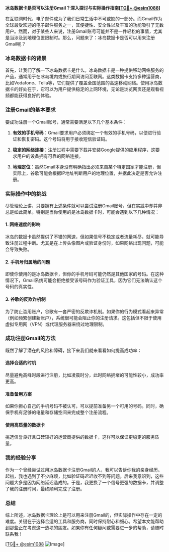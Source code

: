 **冰岛数据卡是否可以注册Gmail？深入探讨与实际操作指南[[TG💪+ @esim1088](https://t.me/s/esim1088)]**

在互联网时代，电子邮件成为了我们日常生活中不可或缺的一部分。而Gmail作为全球最受欢迎的电子邮件服务之一，其便捷性、安全性以及丰富的功能吸引了无数用户。然而，对于某些人来说，注册Gmail账号可能并不是一件轻松的事情，尤其是当涉及到地理位置限制时。那么，问题来了：冰岛数据卡是否可以用来注册Gmail呢？

### 冰岛数据卡的背景

首先，让我们了解一下冰岛数据卡是什么。冰岛数据卡是一种提供移动网络服务的产品，通常用于在冰岛境内或旅行期间访问互联网。这类数据卡支持多种运营商，比如Vodafone、Telia等，它们提供了覆盖全国范围的高速移动网络。使用冰岛数据卡的好处在于，它可以为用户提供稳定的上网环境，无论是浏览网页还是观看视频都能获得良好的体验。

### 注册Gmail的基本要求

要成功注册一个Gmail账号，通常需要满足以下几个基本条件：

1. **有效的手机号码**：Gmail要求用户必须绑定一个有效的手机号码，以便进行验证和恢复密码。这个号码将用于接收短信验证码。
   
2. **稳定的网络连接**：注册过程中需要下载并安装Google提供的应用程序，这要求用户的设备拥有可靠的网络连接。

3. **地理定位**：虽然Gmail本身没有明确指出必须来自某个特定国家才能注册，但实际上，谷歌可能会根据IP地址判断用户的地理位置，并据此决定是否允许注册。

### 实际操作中的挑战

尽管理论上讲，只要拥有上述条件就可以尝试注册Gmail账号，但在实践中却并非总是如此简单。特别是当你使用的是冰岛数据卡时，可能会遇到以下几种情况：

#### 1. 网络速度的影响
冰岛的数据卡虽然提供了不错的网速，但如果信号不稳定或者流量耗尽，就可能导致注册过程中断。尤其是在上传头像图片或验证身份时，如果网络出现问题，可能会导致失败。

#### 2. 手机号归属地的问题
即使你使用的是冰岛数据卡，但你的手机号码可能仍然是其他国家的号码。在这种情况下，Gmail系统可能会拒绝接受该号码作为验证工具，因为它们无法确认这个号码的真实性。

#### 3. 谷歌的反欺诈机制
为了防止滥用账户，谷歌有一套严密的反欺诈机制。如果你的行为模式看起来异常（例如频繁创建新账户），系统很可能会阻止你的注册请求。这包括但不限于使用虚拟专用网（VPN）或代理服务器来绕过地理限制。

### 成功注册Gmail的方法

既然了解了潜在的风险和障碍，接下来我们就来看看如何提高成功率：

#### 选择合适的时机
尽量避免高峰时段进行注册，比如凌晨时分，此时网络拥堵的可能性较小，成功率更高。

#### 准备备用方案
如果你担心自己的手机号码不被认可，可以提前准备另一个可用的号码。同时，确保手机有足够的电量和存储空间来完成整个注册流程。

#### 使用高质量的数据卡
挑选信誉良好且口碑较好的运营商提供的数据卡，这样可以保证更稳定的服务质量。

### 我的经验分享

作为一个曾经尝试过用冰岛数据卡注册Gmail的人，我可以告诉你我的亲身经历。起初，我也遇到了不少麻烦，比如验证码迟迟收不到等问题。后来我意识到，这些问题大多是因为网络延迟造成的。于是，我更换了一个信号更强的数据卡，并调整了我的注册时间，最终顺利完成了注册。

### 总结

综上所述，冰岛数据卡理论上是可以用来注册Gmail的，但实际操作中存在一定的难度。关键在于选择合适的工具和服务商，同时保持耐心和细心。希望本文能帮助到那些正在考虑这一选项的朋友。如果你有任何疑问或需要进一步的帮助，请随时联系我！

[[TG💪+ @esim1088](https://t.me/s/esim1088) ![Image](https://i.postimg.cc/4NQfJmqS/Snipaste-2025-05-13-00-14-12.png)]